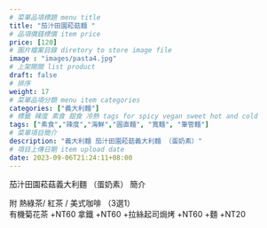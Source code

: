 ```yaml
---
# 菜單品項標題 menu title 
title: "茄汁田園菘菇麵 "
# 品項價錢標價 item price 
price: [120]
# 圖片檔案目錄 diretory to store image file
image : "images/pasta4.jpg"
# 上架開關 list product 
draft: false
# 排序
weight: 17 
# 菜單品項分類 menu item categories 
categories: ["義大利麵"]
# 標籤 辣度 素食 甜食 冷熱 tags for spicy vegan sweet hot and cold 
tags: ["素食","辣度","海鮮","圓直麵", "寬麵", "筆管麵"]
# 菜單項目簡介 
description: "義大利麵 茄汁田園菘菇義大利麵 （蛋奶素）"
# 項目上傳日期 item upload date 
date: 2023-09-06T21:24:11+08:00
---
```


茄汁田園菘菇義大利麵 （蛋奶素） 簡介


  附 熱綠茶/ 紅茶 / 美式咖啡 （3選1）\
  有機菊花茶 +NT60
  拿鐵 +NT60
  +拉絲起司焗烤 +NT60
  +麵 +NT20